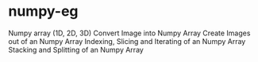 # numpy-eg
Numpy array (1D, 2D, 3D)
Convert Image into Numpy Array
Create Images out of an Numpy Array
Indexing, Slicing and Iterating of an Numpy Array
Stacking and Splitting of an Numpy Array
